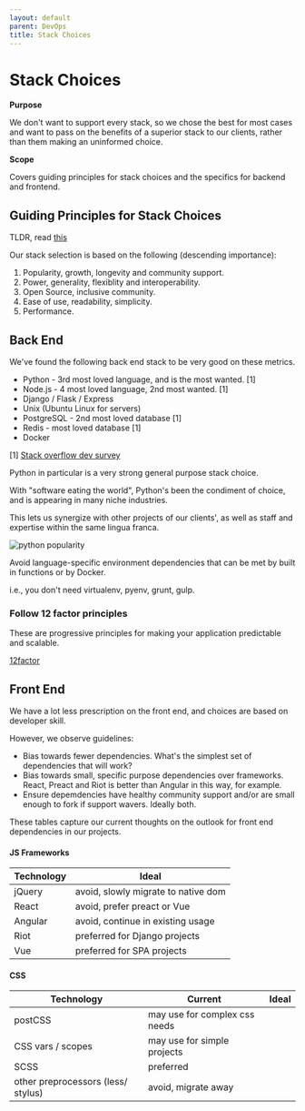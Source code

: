 ```yaml
---
layout: default
parent: DevOps
title: Stack Choices
---
```


# Stack Choices

**Purpose**

We don't want to support every stack, so we chose the best for most cases and want to pass on the benefits of a superior stack to our clients, rather than them making an uninformed choice.

**Scope**

Covers guiding principles for stack choices and the specifics for backend and frontend.

## Guiding Principles for Stack Choices

TLDR, read [this](http://boringtechnology.club/)

Our stack selection is based on the following (descending importance):

1.  Popularity, growth, longevity and community support.
2.  Power, generality, flexiblity and interoperability.
3.  Open Source, inclusive community.
4.  Ease of use, readability, simplicity.
5.  Performance.

## Back End

We've found the following back end stack to be very good on these
metrics.

  - Python - 3rd most loved language, and is the most wanted. \[1\]
  - Node.js - 4 most loved language, 2nd most wanted. \[1\]
  - Django / Flask / Express
  - Unix (Ubuntu Linux for servers)
  - PostgreSQL - 2nd most loved database \[1\]
  - Redis - most loved database \[1\]
  - Docker

\[1\] [Stack overflow dev survey](https://insights.stackoverflow.com/survey/2018/?utm_source=Iterable&utm_medium=email&utm_campaign=dev-survey-2018-promotion)

Python in particular is a very strong general purpose stack choice. 

With "software eating the world", Python's been the condiment of choice, and is appearing in many niche industries. 

This lets us synergize with other projects of our clients', as well as staff and expertise within the same lingua franca.

![python popularity](https://zgab33vy595fw5zq-zippykid.netdna-ssl.com/wp-content/uploads/2017/09/growth_major_languages-1-1024x878.png)

Avoid language-specific environment dependencies that can be met by built in functions or by Docker. 

i.e., you don't need virtualenv, pyenv, grunt, gulp.

### Follow 12 factor principles

These are progressive principles for making your application predictable and scalable.

[12factor](https://12factor.net/)

## Front End

We have a lot less prescription on the front end, and choices are based on developer skill. 

However, we observe guidelines:

  - Bias towards fewer dependencies. What's the simplest set of dependencies that will work?
  - Bias towards small, specific purpose dependencies over frameworks. React, Preact and Riot is better than Angular in this way, for example.
  - Ensure depemdencies have healthy community support and/or are small enough to fork if support wavers. Ideally both.

These tables capture our current thoughts on the outlook for front end dependencies in our projects.

#### JS Frameworks

| Technology    | Ideal    |
| ------------- | -------- |
| jQuery | avoid, slowly migrate to native dom |
| React  | avoid, prefer preact or Vue |
| Angular | avoid, continue in existing usage |
| Riot   | preferred for Django projects |
| Vue    | preferred for SPA projects |

#### CSS

| Technology    | Current | Ideal    |
| ------------- | ------- | -------- |
| postCSS       | may use for complex css needs |
| CSS vars / scopes | may use for simple projects |
| SCSS          | preferred |
| other preprocessors (less/ stylus) | avoid, migrate away |
